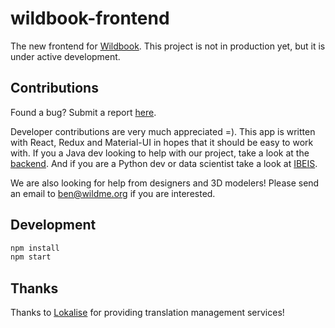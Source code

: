 # wildbook-frontend

The new frontend for [Wildbook](https://github.com/WildbookOrg/Wildbook). This project is not in production yet, but it is under active development.

## Contributions 

Found a bug? Submit a report [here](https://github.com/WildbookOrg/wildbook-frontend/issues/new).

Developer contributions are very much appreciated =). This app is written with React, Redux and Material-UI in hopes that it should be easy to work with. If you a Java dev looking to help with our project, take a look at the [backend](https://github.com/WildbookOrg/Wildbook). And if you are a Python dev or data scientist take a look at [IBEIS](https://github.com/WildbookOrg/ibeis). 

We are also looking for help from designers and 3D modelers! Please send an email to ben@wildme.org if you are interested.

## Development 
```js
npm install 
npm start 
```

## Thanks

Thanks to [Lokalise](https://lokalise.com/) for providing translation management services!

